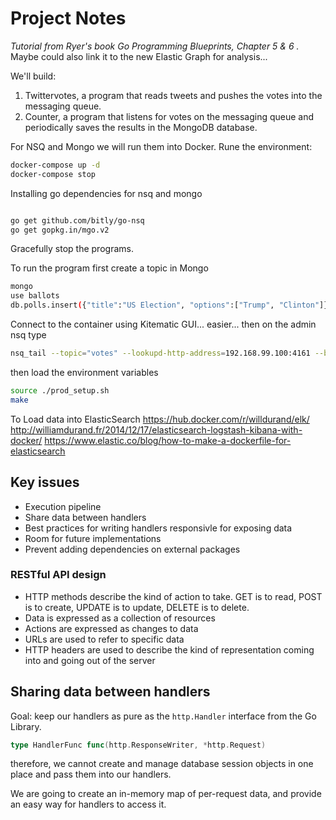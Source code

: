 Project Notes
====

*Tutorial from Ryer's book Go Programming Blueprints, Chapter 5 & 6 .* Maybe could also link it to the new Elastic Graph for analysis...

We'll build:
1. Twittervotes, a program that reads tweets and pushes the votes into the messaging queue.
1. Counter, a program that listens for votes on the messaging queue and periodically saves the results in the MongoDB database.


For NSQ and Mongo we will run them into Docker. Rune the environment:
```bash
docker-compose up -d
docker-compose stop
```

Installing go dependencies for nsq and mongo

```bash

go get github.com/bitly/go-nsq
go get gopkg.in/mgo.v2

```

Gracefully stop the programs.


To run the program first create a topic in Mongo

```bash
mongo
use ballots
db.polls.insert({"title":"US Election", "options":["Trump", "Clinton"]})
```

Connect to the container using Kitematic GUI... easier... then on the admin nsq type

```bash
nsq_tail --topic="votes" --lookupd-http-address=192.168.99.100:4161 --broadcast-address=192.168.99.100
```
then load the environment variables
```bash
source ./prod_setup.sh
make
```
To Load data into ElasticSearch
https://hub.docker.com/r/willdurand/elk/
http://williamdurand.fr/2014/12/17/elasticsearch-logstash-kibana-with-docker/
https://www.elastic.co/blog/how-to-make-a-dockerfile-for-elasticsearch


## Key issues
- Execution pipeline
- Share data between handlers
- Best practices for writing handlers responsivle for exposing data
- Room for future implementations
- Prevent adding dependencies on external packages

### RESTful API design
- HTTP methods describe the kind of action to take. GET is to read, POST is to create, UPDATE is to update, DELETE is to delete.
- Data is expressed as a collection of resources
- Actions are expressed as changes to data
- URLs are used to refer to specific data
- HTTP headers are used to describe the kind of representation coming into and going out of the server

## Sharing data between handlers
Goal: keep our handlers as pure as the `http.Handler` interface from the Go Library.

```go
type HandlerFunc func(http.ResponseWriter, *http.Request)
```

therefore, we cannot create and manage database session objects in one place and pass them into our handlers.

We are going to create an in-memory map of per-request data, and provide an easy way for handlers to access it.
